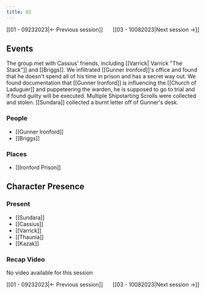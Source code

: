 ```yaml
---
title: 02
---
```

[[01 - 09232023|← Previous session]] <span style="float: right;">[[03 - 10082023|Next session →]]</span>

## Events
The group met with Cassius' friends, including [[Varrick| Varrick "The Stack"]] and [[Briggs]]. We infiltrated [[Gunner Ironford]]'s office and found that he doesn't spend all of his time in prison and has a secret way out. We found documentation that [[Gunner Ironford]] is influencing the [[Church of Laduguer]] and puppeteering the warden, he is supposed to go to trial and if found guilty will be executed. Multiple Shipstarting Scrolls were collected and stolen. [[Sundara]] collected a burnt letter off of Gunner's desk.

### People
- [[Gunner Ironford]] 
- [[Briggs]] 

### Places 
- [[Ironford Prison]] 

## Character Presence 
### Present
- [[Sundara]] 
- [[Cassius]] 
- [[Varrick]] 
- [[Thaunia]]
- [[Kazak]] 

### Recap Video
No video available for this session

[[01 - 09232023|← Previous session]] <span style="float: right;">[[03 - 10082023|Next session →]]</span>